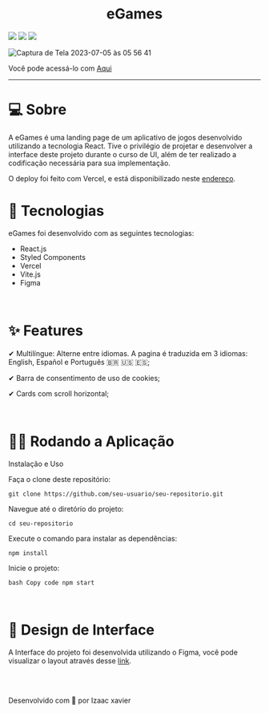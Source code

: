 
<h1 align="center">eGames</h1>
           
 
![](https://img.shields.io/badge/L%C3%ADngua-Portugu%C3%AAs-orange.svg)  ![](https://img.shields.io/badge/Idioma-Espa%C3%B1ol-brightgreen.svg)
![](https://img.shields.io/badge/Language-English-blue.svg)





![Captura de Tela 2023-07-05 às 05 56 41](https://github.com/Izaacxavier/CheckSpeechAi/assets/105816549/94f5dde5-b21b-43b8-8975-88a15f522200)

Você pode acessá-lo com [Aqui]([https://checkspeechai.vercel.app/](https://egames-nine.vercel.app/))

<hr>

# 💻 Sobre
 
A eGames é uma landing page de um aplicativo de jogos desenvolvido utilizando a tecnologia React. Tive o privilégio de projetar e desenvolver a interface deste projeto durante o curso de UI, além de ter realizado a codificação necessária para sua implementação.

O deploy foi feito com Vercel, e está disponibilizado neste [endereço]([https://checkspeechai.vercel.app/](https://egames-nine.vercel.app/)).
<br>

# 🚀 Tecnologias

eGames foi desenvolvido com as seguintes tecnologias:

- React.js
- Styled Components
- Vercel
- Vite.js
- Figma
<br>

# ✨ Features

 ✔ Multilíngue: Alterne entre idiomas. A pagina é traduzida em 3 idiomas: English, Español e Português 🇧🇷 🇺🇸 🇪🇸;

 ✔ Barra de consentimento de uso de cookies;
 
 ✔ Cards com scroll horizontal;

<br>


# 👨‍💻 Rodando a Aplicação

Instalação e Uso

Faça o clone deste repositório:

`git clone https://github.com/seu-usuario/seu-repositorio.git`

Navegue até o diretório do projeto:


`cd seu-repositorio`

Execute o comando para instalar as dependências:

`npm install`

Inicie o projeto:

`bash
Copy code
npm start`

<br>

# 🎨 Design de Interface

A Interface do projeto foi desenvolvida utilizando o Figma, você pode visualizar o layout através desse [link]([https://www.figma.com/file/NSj0jmH2LhhuIZxug9BLAP/CheckSpeech-AI?type=design&node-id=0%3A1&t=rNfeOoKJlchdlm98-1](https://www.figma.com/file/jpm0xPL9gqrBF2DfX5lKmy/eGames-LP-(Izaac-Xavier)?type=design&node-id=503%3A7968&mode=design&t=3m9Hf2g02cp6Q41u-1)https://www.figma.com/file/jpm0xPL9gqrBF2DfX5lKmy/eGames-LP-(Izaac-Xavier)?type=design&node-id=503%3A7968&mode=design&t=3m9Hf2g02cp6Q41u-1).

<br>
<br>
    
    
Desenvolvido com 💜 por Izaac xavier 

